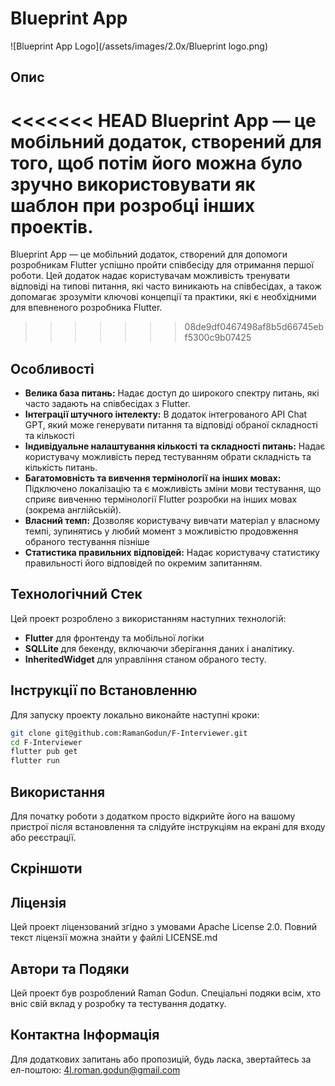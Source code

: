 # Blueprint App

![Blueprint App Logo](/assets/images/2.0x/Blueprint logo.png)

## Опис

<<<<<<< HEAD
Blueprint App — це мобільний додаток, створений для того, щоб потім його можна було зручно використовувати як шаблон при розробці інших проектів.
=======
Blueprint App — це мобільний додаток, створений для допомоги розробникам Flutter успішно пройти співбесіду для отримання першої роботи. Цей додаток надає користувачам можливість тренувати відповіді на типові питання, які часто виникають на співбесідах, а також допомагає зрозуміти ключові концепції та практики, які є необхідними для впевненого розробника Flutter.
>>>>>>> 08de9df0467498af8b5d66745ebf5300c9b07425

## Особливості

- **Велика база питань:** Надає доступ до широкого спектру питань, які часто задають на співбесідах з Flutter.
- **Інтеграції штучного інтелекту:** В додаток інтегрованого API Chat GPT, який може генерувати питання та відповіді обраної складності та кількості
- **Індивідуальне налаштування кількості та складності питань:** Надає користувачу можливість перед тестуванням обрати складність та кількість питань.
- **Багатомовність та вивчення термінології на інших мовах:** Підключено локалізацію та є можливість зміни мови тестування, що сприяє вивченню термінології Flutter розробки на інших мовах (зокрема англійській).
- **Власний темп:** Дозволяє користувачу вивчати матеріал у власному темпі, зупинятись у любий момент з можливістю продовження обраного тестування пізніше
- **Статистика правильних відповідей:** Надає користувачу статистику правильності його відповідей по окремим запитанням.

## Технологічний Стек

Цей проект розроблено з використанням наступних технологій:

- **Flutter** для фронтенду та мобільної логіки
- **SQLLite** для бекенду, включаючи зберігання даних і аналітику.
- **InheritedWidget** для управління станом обраного тесту.

## Інструкції по Встановленню

Для запуску проекту локально виконайте наступні кроки:

```bash
git clone git@github.com:RamanGodun/F-Interviewer.git
cd F-Interviewer
flutter pub get
flutter run
```

## Використання

Для початку роботи з додатком просто відкрийте його на вашому пристрої після встановлення та слідуйте інструкціям на екрані для входу або реєстрації.

## Скріншоти

## Ліцензія

Цей проект ліцензований згідно з умовами Apache License 2.0. Повний текст ліцензії можна знайти у файлі LICENSE.md

## Автори та Подяки

Цей проект був розроблений Raman Godun. Спеціальні подяки всім, хто вніс свій вклад у розробку та тестування додатку.

## Контактна Інформація

Для додаткових запитань або пропозицій, будь ласка, звертайтесь за ел-поштою: 4l.roman.godun@gmail.com

